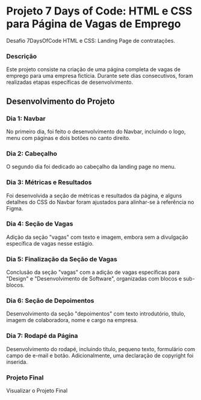 # Projeto 7 Days of Code: HTML e CSS para Página de Vagas de Emprego
Desafio 7DaysOfCode HTML e CSS: Landing Page de contratações.

### Descrição
Este projeto consiste na criação de uma página completa de vagas de emprego para uma empresa fictícia. Durante sete dias consecutivos, foram realizadas etapas específicas de desenvolvimento.

## Desenvolvimento do Projeto

### Dia 1: Navbar
No primeiro dia, foi feito o desenvolvimento do Navbar, incluindo o logo, menu com páginas e dois botões no canto direito.

### Dia 2: Cabeçalho
O segundo dia foi dedicado ao cabeçalho da landing page no menu.

### Dia 3: Métricas e Resultados
Foi desenvolvida a seção de métricas e resultados da página, e alguns detalhes do CSS do Navbar foram ajustados para alinhar-se à referência no Figma.

### Dia 4: Seção de Vagas
Adição da seção "vagas" com texto e imagem, embora sem a divulgação específica de vagas nesse estágio.

### Dia 5: Finalização da Seção de Vagas
Conclusão da seção "vagas" com a adição de vagas específicas para "Design" e "Desenvolvimento de Software", organizadas com blocos e sub-blocos.

### Dia 6: Seção de Depoimentos
Desenvolvimento da seção "depoimentos" com texto introdutório, título, imagem de colaboradora, nome e cargo na empresa.

### Dia 7: Rodapé da Página
Desenvolvimento do rodapé, incluindo título, pequeno texto, formulário com campo de e-mail e botão. Adicionalmente, uma declaração de copyright foi inserida.


### Projeto Final
Visualizar o Projeto Final
